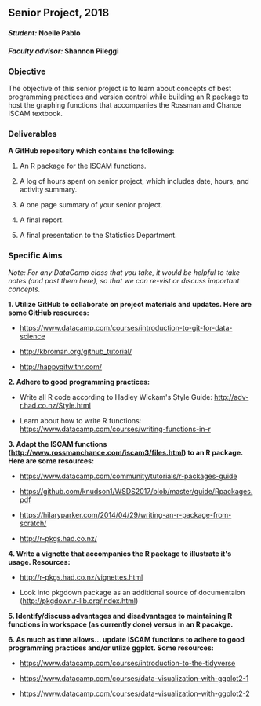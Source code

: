 ## Senior Project, 2018

#### _Student:_ Noelle Pablo

#### _Faculty advisor:_ Shannon Pileggi

### Objective

The objective of this senior project is to learn about concepts of best programming practices and version control while building an R package to host the graphing functions that accompanies the Rossman and Chance ISCAM textbook.


### Deliverables

**A GitHub repository which contains the following:**

1.  An R package for the ISCAM functions.

2.  A log of hours spent on senior project, which includes date, hours, and activity summary.

3.  A one page summary of your senior project.

4.  A final report.

5.  A final presentation to the Statistics Department.


### Specific Aims

*Note: For any DataCamp class that you take, it would be helpful to take notes (and post them here), so that we can re-vist or discuss important concepts.*

**1.  Utilize GitHub to collaborate on project materials and updates.  Here are some GitHub resources:**

  + https://www.datacamp.com/courses/introduction-to-git-for-data-science

  + http://kbroman.org/github_tutorial/

  + http://happygitwithr.com/ 
  


**2.  Adhere to good programming practices:**

  + Write all R code according to Hadley Wickam's Style Guide: http://adv-r.had.co.nz/Style.html
  
  + Learn about how to write R functions: https://www.datacamp.com/courses/writing-functions-in-r 
  
  
  
**3.  Adapt the ISCAM functions (http://www.rossmanchance.com/iscam3/files.html) to an R package.  Here are some resources:**

  +  https://www.datacamp.com/community/tutorials/r-packages-guide
  
  +  https://github.com/knudson1/WSDS2017/blob/master/guide/Rpackages.pdf
  
  +  https://hilaryparker.com/2014/04/29/writing-an-r-package-from-scratch/
  
  +  http://r-pkgs.had.co.nz/
  

**4.  Write a vignette that accompanies the R package to illustrate it's usage.  Resources:**

+ http://r-pkgs.had.co.nz/vignettes.html

+ Look into pkgdown package as an additional source of documentaion (http://pkgdown.r-lib.org/index.html)


**5.  Identify/discuss advantages and disadvantages to maintaining R functions in workspace (as currently done) versus in an R pacakge.**
  

**6.  As much as time allows...  update ISCAM functions to adhere to good programming practices and/or utlize ggplot.  Some resources:**

  +  https://www.datacamp.com/courses/introduction-to-the-tidyverse
  
  +  https://www.datacamp.com/courses/data-visualization-with-ggplot2-1 
  
  +  https://www.datacamp.com/courses/data-visualization-with-ggplot2-2
  